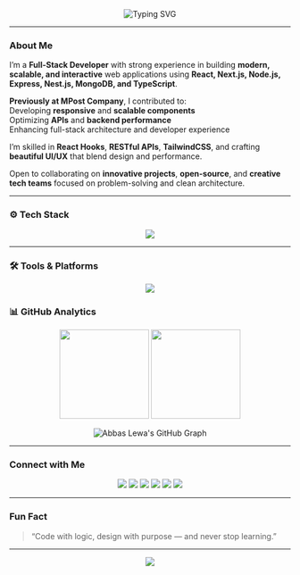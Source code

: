 <!-- 🌟 Modern Developer README for Abbas Lewa -->

<div align="center">
  <img src="https://readme-typing-svg.herokuapp.com?font=Fira+Code&size=25&pause=1000&color=FFD700&center=true&vCenter=true&width=600&lines=👋+Hi%2C+I'm+Abbas+Lewa!;💻+Full-Stack+Developer;+Passionate+about+React+%26+Node.js;+Building+modern+web+experiences" alt="Typing SVG" />
</div>

---

###  About Me  

I’m a **Full-Stack Developer** with strong experience in building **modern, scalable, and interactive** web applications using **React, Next.js, Node.js, Express, Nest.js, MongoDB, and TypeScript**.  

 **Previously at MPost Company**, I contributed to:  
 Developing **responsive** and **scalable components**  
 Optimizing **APIs** and **backend performance**  
 Enhancing full-stack architecture and developer experience  

 I’m skilled in **React Hooks**, **RESTful APIs**, **TailwindCSS**, and crafting **beautiful UI/UX** that blend design and performance.  

 Open to collaborating on **innovative projects**, **open-source**, and **creative tech teams** focused on problem-solving and clean architecture.

---

### ⚙️ Tech Stack  

<p align="center">
  <img src="https://skillicons.dev/icons?i=js,ts,react,nextjs,nodejs,express,nestjs,mongodb,html,css,tailwind,python,git,figma" />
</p>

---

### 🛠️ Tools & Platforms  


<p align="center">
  <img src="https://skillicons.dev/icons?i=vscode,linux,github,gitlab,vercel,postman,netlify,trello" />
</p>



### 📊 GitHub Analytics  

<p align="center">
  <img src="https://github-readme-stats.vercel.app/api?username=maurodesouza&show_icons=true&count_private=true&theme=dracula&hide_border=false" height="160" />
  <img src="https://github-readme-stats.vercel.app/api/top-langs/?username=maurodesouza&layout=compact&langs_count=6&theme=dracula&hide_border=false" height="160" />
</p>

<p align="center">
  <img src="https://github-readme-activity-graph.vercel.app/graph?username=Abbaslewa&bg_color=1a1b27&color=ffb86c&line=ff79c6&point=bd93f9&area=true&hide_border=true" alt="Abbas Lewa's GitHub Graph" />
</p>

---

###  Connect with Me  

<p align="center">
  <a href="https://www.linkedin.com/in/abbas-omer-07ab13380/"><img src="https://img.shields.io/badge/LinkedIn-0A66C2?style=for-the-badge&logo=linkedin&logoColor=white"/></a>
  <a href="https://github.com/Abbaslewa"><img src="https://img.shields.io/badge/GitHub-181717?style=for-the-badge&logo=github&logoColor=white"/></a>
  <a href="mailto:abbasomerhassn@gmail.com"><img src="https://img.shields.io/badge/Gmail-EA4335?style=for-the-badge&logo=gmail&logoColor=white"/></a>
  <a href="https://wa.me/"><img src="https://img.shields.io/badge/WhatsApp-25D366?style=for-the-badge&logo=whatsapp&logoColor=white"/></a>
  <a href="https://www.instagram.com/"><img src="https://img.shields.io/badge/Instagram-E4405F?style=for-the-badge&logo=instagram&logoColor=white"/></a>
  <a href="https://www.tiktok.com/"><img src="https://img.shields.io/badge/TikTok-000000?style=for-the-badge&logo=tiktok&logoColor=white"/></a>
</p>

---

###  Fun Fact  

>  “Code with logic, design with purpose — and never stop learning.”  

---

<div align="center">
  <img src="https://capsule-render.vercel.app/api?type=waving&color=gradient&height=90&section=footer"/>
</div>
